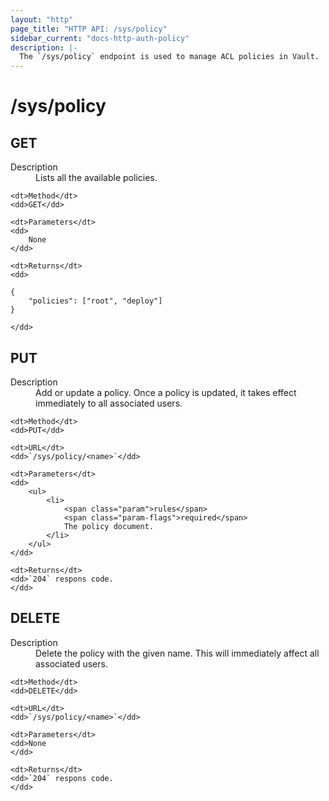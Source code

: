 ```yaml
---
layout: "http"
page_title: "HTTP API: /sys/policy"
sidebar_current: "docs-http-auth-policy"
description: |-
  The `/sys/policy` endpoint is used to manage ACL policies in Vault.
---
```


# /sys/policy

## GET

<dl>
	<dt>Description</dt>
	<dd>
		Lists all the available policies.
	</dd>

	<dt>Method</dt>
	<dd>GET</dd>

	<dt>Parameters</dt>
	<dd>
		None
	</dd>

	<dt>Returns</dt>
	<dd>

```
{
	"policies": ["root", "deploy"]
}
```
	</dd>
</dl>

## PUT

<dl>
	<dt>Description</dt>
	<dd>
		Add or update a policy. Once a policy is updated, it takes effect
		immediately to all associated users.
	</dd>

	<dt>Method</dt>
	<dd>PUT</dd>

	<dt>URL</dt>
	<dd>`/sys/policy/<name>`</dd>

	<dt>Parameters</dt>
	<dd>
		<ul>
			<li>
				<span class="param">rules</span>
				<span class="param-flags">required</span>
				The policy document.
			</li>
		</ul>
	</dd>

	<dt>Returns</dt>
	<dd>`204` respons code.
	</dd>
</dl>

## DELETE

<dl>
	<dt>Description</dt>
	<dd>
		Delete the policy with the given name. This will immediately
		affect all associated users.
	</dd>

	<dt>Method</dt>
	<dd>DELETE</dd>

	<dt>URL</dt>
	<dd>`/sys/policy/<name>`</dd>

	<dt>Parameters</dt>
	<dd>None
	</dd>

	<dt>Returns</dt>
	<dd>`204` respons code.
	</dd>
</dl>
